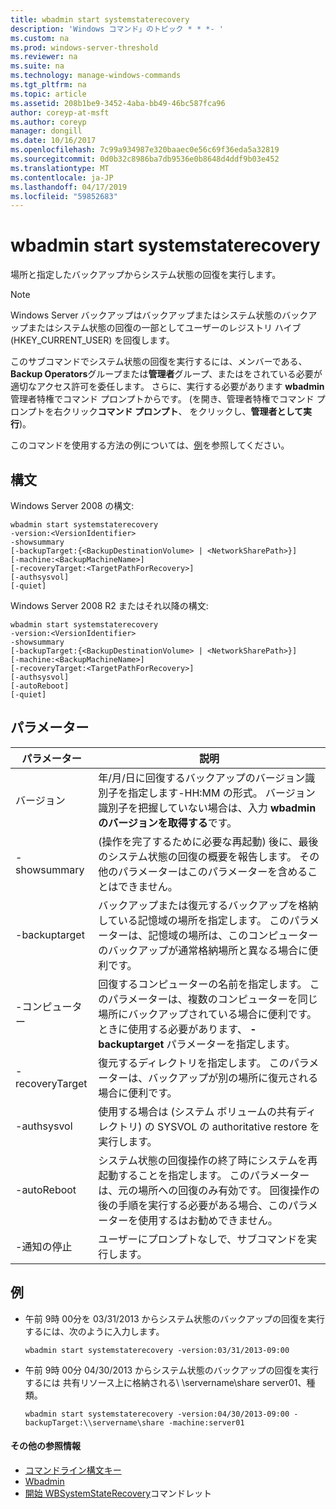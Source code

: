```yaml
---
title: wbadmin start systemstaterecovery
description: 'Windows コマンド」のトピック * * *- '
ms.custom: na
ms.prod: windows-server-threshold
ms.reviewer: na
ms.suite: na
ms.technology: manage-windows-commands
ms.tgt_pltfrm: na
ms.topic: article
ms.assetid: 208b1be9-3452-4aba-bb49-46bc587fca96
author: coreyp-at-msft
ms.author: coreyp
manager: dongill
ms.date: 10/16/2017
ms.openlocfilehash: 7c99a934987e320baaec0e56c69f36eda5a32819
ms.sourcegitcommit: 0d0b32c8986ba7db9536e0b8648d4ddf9b03e452
ms.translationtype: MT
ms.contentlocale: ja-JP
ms.lasthandoff: 04/17/2019
ms.locfileid: "59852683"
---
```

# <a name="wbadmin-start-systemstaterecovery"></a>wbadmin start systemstaterecovery



場所と指定したバックアップからシステム状態の回復を実行します。

> [!NOTE]
> Windows Server バックアップはバックアップまたはシステム状態のバックアップまたはシステム状態の回復の一部としてユーザーのレジストリ ハイブ (HKEY_CURRENT_USER) を回復します。

このサブコマンドでシステム状態の回復を実行するには、メンバーである、 **Backup Operators**グループまたは**管理者**グループ、またはをされている必要が適切なアクセス許可を委任します。 さらに、実行する必要があります **wbadmin** 管理者特権でコマンド プロンプトからです。 (を開き、管理者特権でコマンド プロンプトを右クリック**コマンド プロンプト**、 をクリックし、**管理者として実行**)。

このコマンドを使用する方法の例については、[例](#BKMK_examples)を参照してください。

## <a name="syntax"></a>構文

Windows Server 2008 の構文:
```
wbadmin start systemstaterecovery
-version:<VersionIdentifier>
-showsummary
[-backupTarget:{<BackupDestinationVolume> | <NetworkSharePath>}]
[-machine:<BackupMachineName>]
[-recoveryTarget:<TargetPathForRecovery>]
[-authsysvol]
[-quiet]
```
Windows Server 2008 R2 またはそれ以降の構文:
```
wbadmin start systemstaterecovery
-version:<VersionIdentifier>
-showsummary
[-backupTarget:{<BackupDestinationVolume> | <NetworkSharePath>}]
[-machine:<BackupMachineName>]
[-recoveryTarget:<TargetPathForRecovery>]
[-authsysvol]
[-autoReboot]
[-quiet]
```

## <a name="parameters"></a>パラメーター

|パラメーター|説明|
|---------|-----------|
|バージョン|年/月/日に回復するバックアップのバージョン識別子を指定します-HH:MM の形式。 バージョン識別子を把握していない場合は、入力 **wbadmin のバージョンを取得する**です。|
|-showsummary|(操作を完了するために必要な再起動) 後に、最後のシステム状態の回復の概要を報告します。 その他のパラメーターはこのパラメーターを含めることはできません。|
|-backuptarget|バックアップまたは復元するバックアップを格納している記憶域の場所を指定します。 このパラメーターは、記憶域の場所は、このコンピューターのバックアップが通常格納場所と異なる場合に便利です。|
|-コンピューター|回復するコンピューターの名前を指定します。 このパラメーターは、複数のコンピューターを同じ場所にバックアップされている場合に便利です。 ときに使用する必要があります、 **-backuptarget** パラメーターを指定します。|
|-recoveryTarget|復元するディレクトリを指定します。 このパラメーターは、バックアップが別の場所に復元される場合に便利です。|
|-authsysvol|使用する場合は (システム ボリュームの共有ディレクトリ) の SYSVOL の authoritative restore を実行します。|
|-autoReboot|システム状態の回復操作の終了時にシステムを再起動することを指定します。 このパラメーターは、元の場所への回復のみ有効です。 回復操作の後の手順を実行する必要がある場合、このパラメーターを使用するはお勧めできません。|
|-通知の停止|ユーザーにプロンプトなしで、サブコマンドを実行します。|

## <a name="BKMK_examples"></a>例

-   午前 9時 00分を 03/31/2013 からシステム状態のバックアップの回復を実行するには、次のように入力します。  
    ```
    wbadmin start systemstaterecovery -version:03/31/2013-09:00
    ```  
-   午前 9時 00分 04/30/2013 からシステム状態のバックアップの回復を実行するには 共有リソース上に格納される\\ \\servername\share server01、種類。  
    ```
    wbadmin start systemstaterecovery -version:04/30/2013-09:00 -backupTarget:\\servername\share -machine:server01
    ```

#### <a name="additional-references"></a>その他の参照情報

-   [コマンドライン構文キー](command-line-syntax-key.md)
-   [Wbadmin](wbadmin.md)
-   [開始 WBSystemStateRecovery](https://technet.microsoft.com/library/jj902449.aspx)コマンドレット